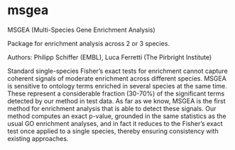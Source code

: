# msgea
MSGEA (Multi-Species Gene Enrichment Analysis)

Package for enrichment analysis across 2 or 3 species.

Authors: Philipp Schiffer (EMBL), Luca Ferretti (The Pirbright Institute)


Standard single-species Fisher’s exact tests for enrichment cannot capture coherent signals of moderate enrichment across different species. MSGEA is sensitive to ontology terms enriched in several species at the same time. These represent a considerable fraction (30-70%) of the significant terms detected by our method in test data.
As far as we know, MSGEA is the first method for enrichment analysis that is able to detect these signals. Our method computes an exact p-value, grounded in the same statistics as the usual GO enrichment analyses, and in fact it reduces to the Fisher’s exact test once applied to a single species, thereby ensuring consistency with existing approaches.
